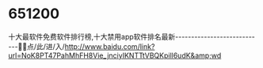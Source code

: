 # 651200
十大最软件免费软件排行榜,十大禁用app软件排名最新----------------------------🚶🚶点/此/进/入/http://www.baidu.com/link?url=NoK8PT47PahMhFH8Vie_jnciyIKNTTtVBQKpill6udK&amp;wd
